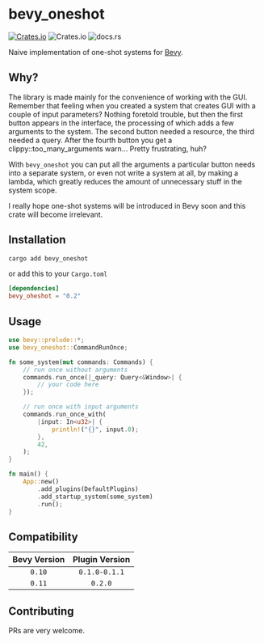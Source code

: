 # bevy_oneshot

[![Crates.io](https://img.shields.io/crates/v/bevy_oneshot)](https://crates.io/crates/bevy_oneshot)
![Crates.io](https://img.shields.io/crates/l/bevy_oneshot)
![docs.rs](https://img.shields.io/docsrs/bevy_oneshot)

Naive implementation of one-shot systems for [Bevy](https://bevyengine.org/).

## Why?

The library is made mainly for the convenience of working with the GUI. Remember that feeling when you created a system that creates GUI with a couple of input parameters? Nothing foretold trouble, but then the first button appears in the interface, the processing of which adds a few arguments to the system. The second button needed a resource, the third needed a query. After the fourth button you get a clippy::too_many_arguments warn... Pretty frustrating, huh?

With `bevy_oneshot` you can put all the arguments a particular button needs into a separate system, or even not write a system at all, by making a lambda, which greatly reduces the amount of unnecessary stuff in the system scope.

I really hope one-shot systems will be introduced in Bevy soon and this crate will become irrelevant.

## Installation

```bash
cargo add bevy_oneshot
```

or add this to your `Cargo.toml`

```toml
[dependencies]
bevy_oheshot = "0.2"
```

## Usage

```rust
use bevy::prelude::*;
use bevy_oneshot::CommandRunOnce;

fn some_system(mut commands: Commands) {
    // run once without arguments
    commands.run_once(|_query: Query<&Window>| {
        // your code here
    });

    // run once with input arguments
    commands.run_once_with(
        |input: In<u32>| {
            println!("{}", input.0);
        },
        42,
    );
}

fn main() {
    App::new()
        .add_plugins(DefaultPlugins)
        .add_startup_system(some_system)
        .run();
}
```

## Compatibility

| Bevy Version | Plugin Version |
| :----------: | :------------: |
|    `0.10`    | `0.1.0-0.1.1`  |
|    `0.11`    |    `0.2.0`     |

## Contributing

PRs are very welcome.

